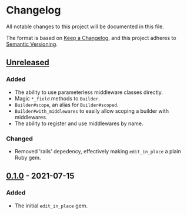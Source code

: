 # Changelog
All notable changes to this project will be documented in this file.

The format is based on [Keep a Changelog](https://keepachangelog.com/en/1.0.0/),
and this project adheres to [Semantic Versioning](https://semver.org/spec/v2.0.0.html).

## [Unreleased]
### Added
- The ability to use parameterless middleware classes directly.
- Magic `*_field` methods to `Builder`.
- `Builder#scope`, an alias for `Builder#scoped`.
- `Builder#with_middlewares` to easily allow scoping a builder with middlewares.
- The ability to register and use middlewares by name.
### Changed
- Removed 'rails' depedency, effectively making `edit_in_place` a plain Ruby gem.

## [0.1.0] - 2021-07-15
### Added
- The initial `edit_in_place` gem.

[Unreleased]: https://github.com/jacoblockard99/edit_in_place/compare/v0.1.0...HEAD
[0.1.0]: https://github.com/jacoblockard99/edit_in_place/releases/tag/v0.1.0

